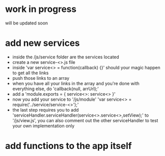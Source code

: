 # work in progress
will be updated soon

# add new services
+ inside the /js/service folder are the services located
+ create a new service-<>.js file
+ inside 'var service<> = function(callback) {}' should your magic happen to get all the links
+ push those links to an array
+ when you have all your links in the array and you're done with everything else, do
'callback(null, arrUrl);'
+ add a 'module.exports = { service<>: service<> }'
+ now you add your service to '/js/module' 'var service<> = require('../service/service-<>');'
+ the last step requires you to add 'serviceHandler.serviceHandler(service<>.service<>,setView);' to '/js/view.js', you can also comment out the other serviceHandler to test your own implementation only

# add functions to the app itself
